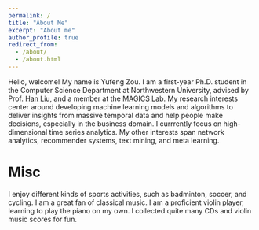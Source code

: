 ```yaml
---
permalink: /
title: "About Me"
excerpt: "About me"
author_profile: true
redirect_from: 
  - /about/
  - /about.html
---
```


Hello, welcome! My name is Yufeng Zou. I am a first-year Ph.D. student in the Computer Science Department at Northwestern University,
advised by Prof. [Han Liu](https://www.mccormick.northwestern.edu/research-faculty/directory/profiles/liu-han.html), and a member at the [MAGICS Lab](http://magics.cs.northwestern.edu/index.html). 
My research interests center around developing machine learning models and algorithms to deliver insights from massive temporal data and help people make decisions, especially in the business domain.
I currrently focus on high-dimensional time series analytics. My other interests span network analytics, recommender systems, text mining, and meta learning. 


Misc
======
I enjoy different kinds of sports activities, such as badminton, soccer, and cycling. I am a great fan of classical music. 
I am a proficient violin player, learning to play the piano on my own. I collected quite many CDs and violin music scores for fun.
